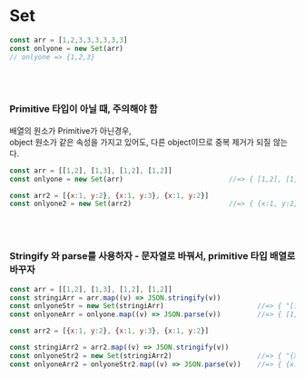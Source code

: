 # Set

```Javascript
const arr = [1,2,3,3,3,3,3,3]
const onlyone = new Set(arr)
// onlyone => {1,2,3}
```

<br>
<br>

### Primitive 타입이 아닐 때, 주의해야 함

배열의 원소가 Primitive가 아닌경우,<br>
object 원소가 같은 속성을 가지고 있어도, 다른 object이므로 중복 제거가 되질 않는다.

```Javascript
const arr = [[1,2], [1,3], [1,2], [1,2]]
const onlyone = new Set(arr)                          //=> { [1,2], [1,3], [1,2], [1,2] }

const arr2 = [{x:1, y:2}, {x:1, y:3}, {x:1, y:2}]
const onlyone2 = new Set(arr2)                        //=> { {x:1, y:2}, {x:1, y:3}, {x:1, y:2} }
```

<br>
<br>

### Stringify 와 parse를 사용하자 - 문자열로 바꿔서, primitive 타입 배열로 바꾸자

```Javascript
const arr = [[1,2], [1,3], [1,2], [1,2]]
const stringiArr = arr.map((v) => JSON.stringify(v))
const onlyoneStr = new Set(stringiArr)                       //=> { "[1,2]", "[1,3]" }
const onlyoneArr = onlyone.map((v) => JSON.parse(v))         //=> { [1,2], [1,3] }

const arr2 = [{x:1, y:2}, {x:1, y:3}, {x:1, y:2}]

const stringiArr2 = arr2.map((v) => JSON.stringify(v))
const onlyoneStr2 = new Set(stringiArr2)                     //=> { "{x:1, y:2}", "{x:1, y:2}"}
const onlyoneArr2 = onlyoneStr2.map((v) => JSON.parse(v))    //=> { {x:1, y:2}, {x:1, y:2}}
```
